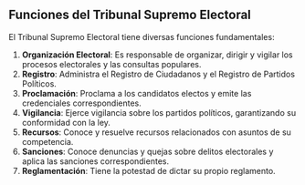 ## Funciones del Tribunal Supremo Electoral

El Tribunal Supremo Electoral tiene diversas funciones fundamentales:

1. **Organización Electoral**: Es responsable de organizar, dirigir y vigilar los procesos electorales y las consultas populares.
2. **Registro**: Administra el Registro de Ciudadanos y el Registro de Partidos Políticos.
3. **Proclamación**: Proclama a los candidatos electos y emite las credenciales correspondientes.
4. **Vigilancia**: Ejerce vigilancia sobre los partidos políticos, garantizando su conformidad con la ley.
5. **Recursos**: Conoce y resuelve recursos relacionados con asuntos de su competencia.
6. **Sanciones**: Conoce denuncias y quejas sobre delitos electorales y aplica las sanciones correspondientes.
7. **Reglamentación**: Tiene la potestad de dictar su propio reglamento.
